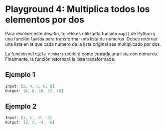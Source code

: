 # Playground 4: Multiplica todos los elementos por dos

Para resolver este desafío, tu reto es utilizar la función `map()` de Python y una función `lambda` para transformar una lista de números. Debes retornar una lista en la que cada número de la lista original sea multiplicado por dos.

La función `multiply_numbers` recibirá como entrada una lista con números. Finalmente, la función retornará la lista transformada.

## Ejemplo 1

```js
Input: [2, 4, 5, 6, 8]
Output: [4, 8, 10, 12, 16]
```

## Ejemplo 2

```js
Input: [1, 1, -2, -3]
Output: [2, 2, -4, -6]
```
